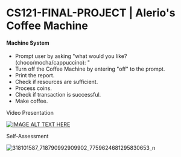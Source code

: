 # CS121-FINAL-PROJECT | Alerio's Coffee Machine
#### Machine System ####

- Prompt user by asking "what would you like? (choco/mocha/cappuccino): "
- Turn off the Coffee Machine by entering "off" to the prompt.
- Print the report.
- Check if resources are sufficient.
- Process coins.
- Check if transaction is successful.
- Make coffee.

Video Presentation

[![IMAGE ALT TEXT HERE](http://img.youtube.com/vi/ENwYnv2SKvs/0.jpg)](http://www.youtube.com/watch?v=ENwYnv2SKvs)

Self-Assessment

![318101587_718790992909902_7759624681295830653_n](https://user-images.githubusercontent.com/112959261/206857325-e5b39bea-da0e-4f8a-bbce-a2325270c281.jpg)

